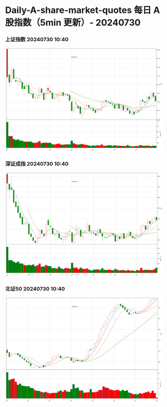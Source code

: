 
# Daily-A-share-market-quotes 每日 A 股指数（5min 更新）- 20240730

### 上证指数 20240730 10:40
![](./fig/2024/7/20240730-sh000001.png)

### 深证成指 20240730 10:40
![](./fig/2024/7/20240730-sz399001.png)

### 北证50 20240730 10:40
![](./fig/2024/7/20240730-bj899050.png)

